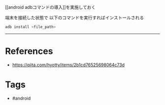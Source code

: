  [[android adbコマンドの導入]]を実施しておく
 
端末を接続した状態で 以下のコマンドを実行すればインストールされる
```sh
adb install <file_path>
```

---
# References
- https://qiita.com/hyotty/items/2b1cd76525698064c73d

# Tags
- #android 